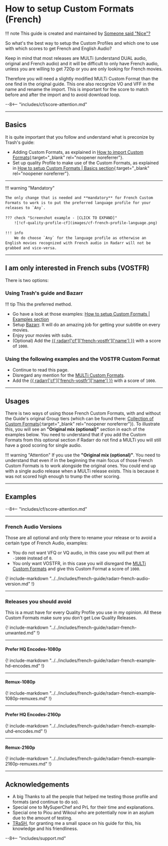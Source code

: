 # How to setup Custom Formats (French)

!!! note
    This guide is created and maintained by [Someone said "Nice"?](https://github.com/NiceTSY)

So what's the best way to setup the Custom Profiles and which one to use with which scores to get French and English Audio?

Keep in mind that most releases are MULTi (understand DUAL audio, original and French audio) and it will be difficult to only have French audio, unless you are willing to get 720p or you are only looking for French movies.

Therefore you will need a slightly modified MULTi Custom Format than the one find in the original guide. This one also recognize VO and VFF in the name and rename the import. This is important for the score to match before and after the import and to avoid download loop.

--8<-- "includes/cf/score-attention.md"

------

## Basics

It is quite important that you follow and understand what is preconize by Trash's guide:

- Adding Custom Formats, as explained in [How to import Custom Formats](/Radarr/Radarr-import-custom-formats/){:target="_blank" rel="noopener noreferrer"}.
- Set up quality Profile to make use of the Custom Formats, as explained in [How to setup Custom Formats | Basics section](/Radarr/Radarr-setup-custom-formats/#basics){:target="_blank" rel="noopener noreferrer"}.

------

!!! warning "Mandatory"

    The only change that is needed and **mandatory** for French Custom Formats to work is to put the preferred language profile for your releases to `Any`.

    ??? check "Screenshot example - [CLICK TO EXPAND]"
        ![!cf-quality-profile-cf](images/cf-french-profile-language.png)

    !!! info
        We do choose `Any` for the language profile as otherwise an English movies recognized with French audio in Radarr will not be grabbed and vice-versa.

------

## I am only interested in French subs (VOSTFR)

There is two options:

### Using Trash's guide and Bazarr

!!! tip
    This the preferred method.

- Go have a look at those examples: [How to setup Custom Formats | Examples section](/Radarr/Radarr-setup-custom-formats/#examples)
- Setup [Bazarr](../Bazarr/Setup-Guide.md). It will do an amazing job for getting your subtitle on every movies.
- Enjoy your movies with subs.
- (Optional) Add the [{{ radarr['cf']['french-vostfr']['name'] }}](/Radarr/Radarr-collection-of-custom-formats/#vostfr) with a score of `1000`.

### Using the following examples and the VOSTFR Custom Format

- Continue to read this page.
- Disregard any mention for the [MULTi Custom Formats](includes/french-guide/radarr-french-multi-audio.md).
- Add the [{{ radarr['cf']['french-vostfr']['name'] }}](/Radarr/Radarr-collection-of-custom-formats/#vostfr) with a score of `1000`.

------

## Usages

There is two ways of using those French Custom Formats, with and without the Guide's original Group tiers (which can be found there: [Collection of Custom Formats](/Radarr/Radarr-collection-of-custom-formats/){:target="_blank" rel="noopener noreferrer"}).
To illustrate this, you will see an **"Original mix (optional)"** section in each of the examples below. You need to understand that if you add the Custom Formats from this optional section if Radarr do not find a MULTi you will still have a good scoring for single audio.

!!! warning "Attention"
    If you use the **"Original mix (optional)"**. You need to understand that even if in the beginning the main focus of those French Custom Formats is to work alongside the original ones.
    You could end up with a single audio release when a MULTi release exists. This is because it was not scored high enough to trump the other scoring.

------

## Examples

--8<-- "includes/cf/score-attention.md"

------

### French Audio Versions

Those are all optional and only there to rename your release or to avoid a certain type of French Audio, examples:

- You do not want VFQ or VQ audio, in this case you will put them at `-10000` instead of `0`.
- You only want VOSTFR, in this case you will disregard the [MULTi Custom Formats](includes/french-guide/radarr-french-multi-audio.md) and give this Custom Format a score of `1000`.

{! include-markdown "../../includes/french-guide/radarr-french-audio-version.md" !}

------

### Releases you should avoid

This is a must have for every Quality Profile you use in my opinion. All these Custom Formats make sure you don't get Low Quality Releases.

{! include-markdown "../../includes/french-guide/radarr-french-unwanted.md" !}

------

#### Prefer HQ Encodes-1080p

{! include-markdown "../../includes/french-guide/radarr-french-example-hd-encodes.md" !}

------

#### Remux-1080p

{! include-markdown "../../includes/french-guide/radarr-french-example-1080p-remuxes.md" !}

------

#### Prefer HQ Encodes-2160p

{! include-markdown "../../includes/french-guide/radarr-french-example-uhd-encodes.md" !}

------

#### Remux-2160p

{! include-markdown "../../includes/french-guide/radarr-french-example-2160p-remuxes.md" !}

------

## Acknowledgements

- A big Thanks to all the people that helped me testing those profile and formats (and continue to do so).
- Special one to MySuperChef and PrL for their time and explanations.
- Special one to Piou and Wikoul who are potentially now in an asylum due to the amount of testing.
- [TRaSH](https://trash-guides.info/), for granting me a small space on his guide for this, his knowledge and his friendliness.

--8<-- "includes/support.md"
